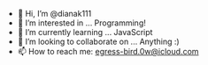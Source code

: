 - 👋 Hi, I’m @dianak111
- 👀 I’m interested in ... Programming!
- 🌱 I’m currently learning ... JavaScript
- 💞️ I’m looking to collaborate on ... Anything :)
- 📫 How to reach me:  egress-bird.0w@icloud.com

<!---
dianak111/dianak111 is a ✨ special ✨ repository because its `README.md` (this file) appears on your GitHub profile.
You can click the Preview link to take a look at your changes.
--->
